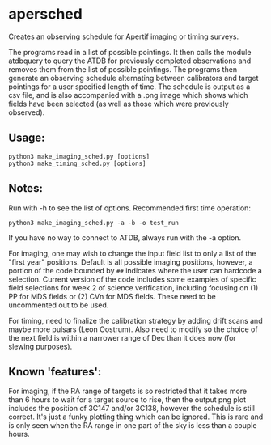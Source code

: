 # apersched
Creates an observing schedule for Apertif imaging or timing surveys.

The programs read in a list of possible pointings.  It then calls the module atdbquery to query the ATDB for previously completed observations and removes them from the list of possible pointings.  The programs then generate an observing schedule alternating between calibrators and target pointings for a user specified length of time.  The schedule is output as a csv file, and is also accompanied with a .png image which shows which fields have been selected (as well as those which were previously observed).

## Usage:
```
python3 make_imaging_sched.py [options]
python3 make_timing_sched.py [options]
```

## Notes:
Run with -h to see the list of options.  Recommended first time operation:
```
python3 make_imaging_sched.py -a -b -o test_run
```

If you have no way to connect to ATDB, always run with the -a option.

For imaging, one may wish to change the input field list to only a list of the "first year" positions.  Default is all possible imaging positions, however, a portion of the code bounded by `##` indicates where the user can hardcode a selection.  Current version of the code includes some examples of specific field selections for week 2 of science verification, including focusing on (1) PP for MDS fields or (2) CVn for MDS fields.  These need to be uncommented out to be used.

For timing, need to finalize the calibration strategy by adding drift scans and maybe more pulsars (Leon Oostrum).  Also need to modify so the choice of the next field is within a narrower range of Dec than it does now (for slewing purposes).

## Known 'features':

For imaging, if the RA range of targets is so restricted that it takes more than 6 hours to wait for a target source to rise, then the output png plot includes the position of 3C147 and/or 3C138, however the schedule is still correct.  It's just a funky plotting thing which can be ignored.  This is rare and is only seen when the RA range in one part of the sky is less than a couple hours.
